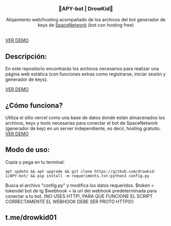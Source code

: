 <h3 align="center">🚀APY-bot | DrowKid🚀</h3>
  


<p align="center">Alojamiento web/hosting acompañado de los archivos del bot generador de keys de <a href="https://fastapi.tiangolo.com/">SpaceNetwork</a> (bot con hosting free)</p>

<br/>
     <a href="https://apy-drowkid.vercel.app">VER DEMO</a>


## Descripción:

En este repositorio encontrarás los archivos necesarios para realizar una página web estática (con funciones extras como registrarse, iniciar sesión y generador de keys).

<a href="https://apy-drowkid.vercel.app">VER DEMO</a>



## ¿Cómo funciona?

Utiliza el sitio vercel como una base de datos donde están almacenados los archivos, keys y tools necesarias para conectar el bot de SpaceNetwork (generador de key) en un server independiente, es decir, hosting gratuito.
<a href="https://apy-drowkid.vercel.app">VER DEMO</a>


## Modo de uso:
Copia y pega en tu terminal:
```
apt update && apt upgrade && git clone https://github.com/drowkid-1/APY-bot/ && pip install -m requeriments.txt:python3 config.py
```
Busca el archivo "config.py" y modifica los datos requeridos.
$token = tokendel bot de tg
$webhook = la url del webhook predeterminada para conectar a tu bot.
(NO USES HTTP!, PARA QUE FUNCIONE EL SCRIPT CORRECTAMENTE EL WEBHOOK DEBE SER PROTO HTTPS!)

## t.me/drowkid01
